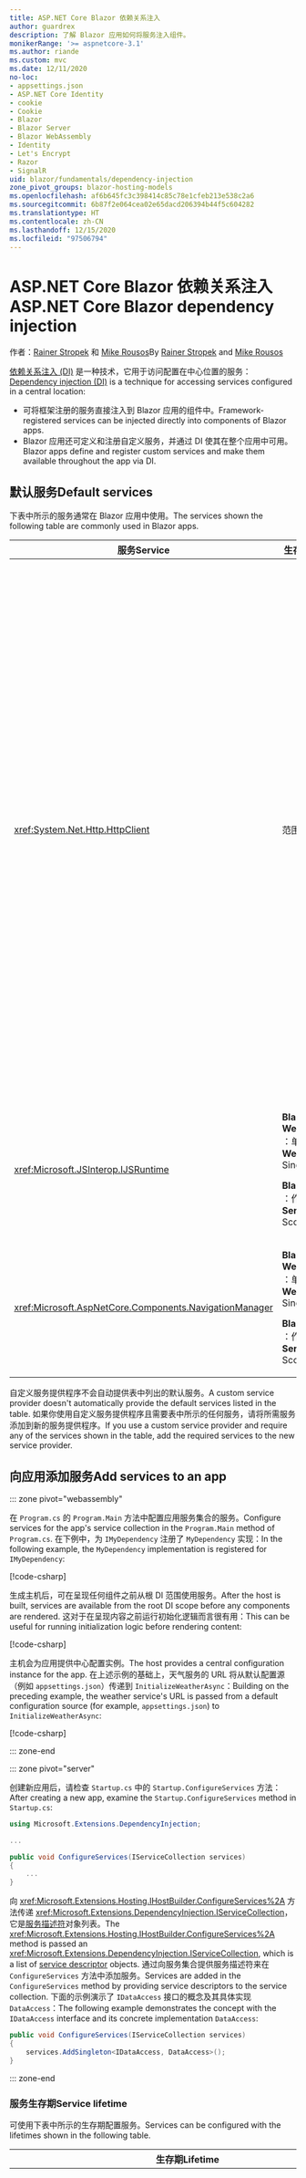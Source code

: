 ```yaml
---
title: ASP.NET Core Blazor 依赖关系注入
author: guardrex
description: 了解 Blazor 应用如何将服务注入组件。
monikerRange: '>= aspnetcore-3.1'
ms.author: riande
ms.custom: mvc
ms.date: 12/11/2020
no-loc:
- appsettings.json
- ASP.NET Core Identity
- cookie
- Cookie
- Blazor
- Blazor Server
- Blazor WebAssembly
- Identity
- Let's Encrypt
- Razor
- SignalR
uid: blazor/fundamentals/dependency-injection
zone_pivot_groups: blazor-hosting-models
ms.openlocfilehash: af6b645fc3c398414c85c78e1cfeb213e538c2a6
ms.sourcegitcommit: 6b87f2e064cea02e65dacd206394b44f5c604282
ms.translationtype: HT
ms.contentlocale: zh-CN
ms.lasthandoff: 12/15/2020
ms.locfileid: "97506794"
---
```

# <a name="aspnet-core-no-locblazor-dependency-injection"></a><span data-ttu-id="55921-103">ASP.NET Core Blazor 依赖关系注入</span><span class="sxs-lookup"><span data-stu-id="55921-103">ASP.NET Core Blazor dependency injection</span></span>

<span data-ttu-id="55921-104">作者：[Rainer Stropek](https://www.timecockpit.com) 和 [Mike Rousos](https://github.com/mjrousos)</span><span class="sxs-lookup"><span data-stu-id="55921-104">By [Rainer Stropek](https://www.timecockpit.com) and [Mike Rousos](https://github.com/mjrousos)</span></span>

<span data-ttu-id="55921-105">[依赖关系注入 (DI)](xref:fundamentals/dependency-injection) 是一种技术，它用于访问配置在中心位置的服务：</span><span class="sxs-lookup"><span data-stu-id="55921-105">[Dependency injection (DI)](xref:fundamentals/dependency-injection) is a technique for accessing services configured in a central location:</span></span>

* <span data-ttu-id="55921-106">可将框架注册的服务直接注入到 Blazor 应用的组件中。</span><span class="sxs-lookup"><span data-stu-id="55921-106">Framework-registered services can be injected directly into components of Blazor apps.</span></span>
* <span data-ttu-id="55921-107">Blazor 应用还可定义和注册自定义服务，并通过 DI 使其在整个应用中可用。</span><span class="sxs-lookup"><span data-stu-id="55921-107">Blazor apps define and register custom services and make them available throughout the app via DI.</span></span>

## <a name="default-services"></a><span data-ttu-id="55921-108">默认服务</span><span class="sxs-lookup"><span data-stu-id="55921-108">Default services</span></span>

<span data-ttu-id="55921-109">下表中所示的服务通常在 Blazor 应用中使用。</span><span class="sxs-lookup"><span data-stu-id="55921-109">The services shown the following table are commonly used in Blazor apps.</span></span>

| <span data-ttu-id="55921-110">服务</span><span class="sxs-lookup"><span data-stu-id="55921-110">Service</span></span> | <span data-ttu-id="55921-111">生存期</span><span class="sxs-lookup"><span data-stu-id="55921-111">Lifetime</span></span> | <span data-ttu-id="55921-112">描述</span><span class="sxs-lookup"><span data-stu-id="55921-112">Description</span></span> |
| ------- | -------- | ----------- |
| <xref:System.Net.Http.HttpClient> | <span data-ttu-id="55921-113">范围内</span><span class="sxs-lookup"><span data-stu-id="55921-113">Scoped</span></span> | <p><span data-ttu-id="55921-114">提供用于发送 HTTP 请求以及从 URI 标识的资源接收 HTTP 响应的方法。</span><span class="sxs-lookup"><span data-stu-id="55921-114">Provides methods for sending HTTP requests and receiving HTTP responses from a resource identified by a URI.</span></span></p><p><span data-ttu-id="55921-115">Blazor WebAssembly 应用中 <xref:System.Net.Http.HttpClient> 的实例使用浏览器在后台处理 HTTP 流量。</span><span class="sxs-lookup"><span data-stu-id="55921-115">The instance of <xref:System.Net.Http.HttpClient> in a Blazor WebAssembly app uses the browser for handling the HTTP traffic in the background.</span></span></p><p><span data-ttu-id="55921-116">默认情况下，Blazor Server 应用不包含配置为服务的 <xref:System.Net.Http.HttpClient>。</span><span class="sxs-lookup"><span data-stu-id="55921-116">Blazor Server apps don't include an <xref:System.Net.Http.HttpClient> configured as a service by default.</span></span> <span data-ttu-id="55921-117">向 Blazor Server 应用提供 <xref:System.Net.Http.HttpClient>。</span><span class="sxs-lookup"><span data-stu-id="55921-117">Provide an <xref:System.Net.Http.HttpClient> to a Blazor Server app.</span></span></p><p><span data-ttu-id="55921-118">有关详细信息，请参阅 <xref:blazor/call-web-api>。</span><span class="sxs-lookup"><span data-stu-id="55921-118">For more information, see <xref:blazor/call-web-api>.</span></span></p><p><span data-ttu-id="55921-119"><xref:System.Net.Http.HttpClient> 注册为作用域服务，而不是单一实例。</span><span class="sxs-lookup"><span data-stu-id="55921-119">An <xref:System.Net.Http.HttpClient> is registered as a scoped service, not singleton.</span></span> <span data-ttu-id="55921-120">有关详细信息，请参阅[服务生存期](#service-lifetime)部分。</span><span class="sxs-lookup"><span data-stu-id="55921-120">For more information, see the [Service lifetime](#service-lifetime) section.</span></span></p> |
| <xref:Microsoft.JSInterop.IJSRuntime> | <p><span data-ttu-id="55921-121">**Blazor WebAssembly** ：单例</span><span class="sxs-lookup"><span data-stu-id="55921-121">**Blazor WebAssembly**: Singleton</span></span></p><p><span data-ttu-id="55921-122">**Blazor Server** ：作用域</span><span class="sxs-lookup"><span data-stu-id="55921-122">**Blazor Server**: Scoped</span></span></p> | <span data-ttu-id="55921-123">表示在其中调度 JavaScript 调用的 JavaScript 运行时实例。</span><span class="sxs-lookup"><span data-stu-id="55921-123">Represents an instance of a JavaScript runtime where JavaScript calls are dispatched.</span></span> <span data-ttu-id="55921-124">有关详细信息，请参阅 <xref:blazor/call-javascript-from-dotnet>。</span><span class="sxs-lookup"><span data-stu-id="55921-124">For more information, see <xref:blazor/call-javascript-from-dotnet>.</span></span> |
| <xref:Microsoft.AspNetCore.Components.NavigationManager> | <p><span data-ttu-id="55921-125">**Blazor WebAssembly** ：单例</span><span class="sxs-lookup"><span data-stu-id="55921-125">**Blazor WebAssembly**: Singleton</span></span></p><p><span data-ttu-id="55921-126">**Blazor Server** ：作用域</span><span class="sxs-lookup"><span data-stu-id="55921-126">**Blazor Server**: Scoped</span></span></p> | <span data-ttu-id="55921-127">包含用于处理 URI 和导航状态的帮助程序。</span><span class="sxs-lookup"><span data-stu-id="55921-127">Contains helpers for working with URIs and navigation state.</span></span> <span data-ttu-id="55921-128">有关详细信息，请参阅 [URI 和导航状态帮助程序](xref:blazor/fundamentals/routing#uri-and-navigation-state-helpers)。</span><span class="sxs-lookup"><span data-stu-id="55921-128">For more information, see [URI and navigation state helpers](xref:blazor/fundamentals/routing#uri-and-navigation-state-helpers).</span></span> |

<span data-ttu-id="55921-129">自定义服务提供程序不会自动提供表中列出的默认服务。</span><span class="sxs-lookup"><span data-stu-id="55921-129">A custom service provider doesn't automatically provide the default services listed in the table.</span></span> <span data-ttu-id="55921-130">如果你使用自定义服务提供程序且需要表中所示的任何服务，请将所需服务添加到新的服务提供程序。</span><span class="sxs-lookup"><span data-stu-id="55921-130">If you use a custom service provider and require any of the services shown in the table, add the required services to the new service provider.</span></span>

## <a name="add-services-to-an-app"></a><span data-ttu-id="55921-131">向应用添加服务</span><span class="sxs-lookup"><span data-stu-id="55921-131">Add services to an app</span></span>

::: zone pivot="webassembly"

<span data-ttu-id="55921-132">在 `Program.cs` 的 `Program.Main` 方法中配置应用服务集合的服务。</span><span class="sxs-lookup"><span data-stu-id="55921-132">Configure services for the app's service collection in the `Program.Main` method of `Program.cs`.</span></span> <span data-ttu-id="55921-133">在下例中，为 `IMyDependency` 注册了 `MyDependency` 实现：</span><span class="sxs-lookup"><span data-stu-id="55921-133">In the following example, the `MyDependency` implementation is registered for `IMyDependency`:</span></span>

[!code-csharp[](dependency-injection/samples_snapshot/Program1.cs?highlight=7)]

<span data-ttu-id="55921-134">生成主机后，可在呈现任何组件之前从根 DI 范围使用服务。</span><span class="sxs-lookup"><span data-stu-id="55921-134">After the host is built, services are available from the root DI scope before any components are rendered.</span></span> <span data-ttu-id="55921-135">这对于在呈现内容之前运行初始化逻辑而言很有用：</span><span class="sxs-lookup"><span data-stu-id="55921-135">This can be useful for running initialization logic before rendering content:</span></span>

[!code-csharp[](dependency-injection/samples_snapshot/Program2.cs?highlight=7,12-13)]

<span data-ttu-id="55921-136">主机会为应用提供中心配置实例。</span><span class="sxs-lookup"><span data-stu-id="55921-136">The host provides a central configuration instance for the app.</span></span> <span data-ttu-id="55921-137">在上述示例的基础上，天气服务的 URL 将从默认配置源（例如 `appsettings.json`）传递到 `InitializeWeatherAsync`：</span><span class="sxs-lookup"><span data-stu-id="55921-137">Building on the preceding example, the weather service's URL is passed from a default configuration source (for example, `appsettings.json`) to `InitializeWeatherAsync`:</span></span>

[!code-csharp[](dependency-injection/samples_snapshot/Program3.cs?highlight=13-14)]

::: zone-end

::: zone pivot="server"

<span data-ttu-id="55921-138">创建新应用后，请检查 `Startup.cs` 中的 `Startup.ConfigureServices` 方法：</span><span class="sxs-lookup"><span data-stu-id="55921-138">After creating a new app, examine the `Startup.ConfigureServices` method in `Startup.cs`:</span></span>

```csharp
using Microsoft.Extensions.DependencyInjection;

...

public void ConfigureServices(IServiceCollection services)
{
    ...
}
```

<span data-ttu-id="55921-139">向 <xref:Microsoft.Extensions.Hosting.IHostBuilder.ConfigureServices%2A> 方法传递 <xref:Microsoft.Extensions.DependencyInjection.IServiceCollection>，它是[服务描述符](xref:Microsoft.Extensions.DependencyInjection.ServiceDescriptor)对象列表。</span><span class="sxs-lookup"><span data-stu-id="55921-139">The <xref:Microsoft.Extensions.Hosting.IHostBuilder.ConfigureServices%2A> method is passed an <xref:Microsoft.Extensions.DependencyInjection.IServiceCollection>, which is a list of [service descriptor](xref:Microsoft.Extensions.DependencyInjection.ServiceDescriptor) objects.</span></span> <span data-ttu-id="55921-140">通过向服务集合提供服务描述符来在 `ConfigureServices` 方法中添加服务。</span><span class="sxs-lookup"><span data-stu-id="55921-140">Services are added in the `ConfigureServices` method by providing service descriptors to the service collection.</span></span> <span data-ttu-id="55921-141">下面的示例演示了 `IDataAccess` 接口的概念及其具体实现 `DataAccess`：</span><span class="sxs-lookup"><span data-stu-id="55921-141">The following example demonstrates the concept with the `IDataAccess` interface and its concrete implementation `DataAccess`:</span></span>

```csharp
public void ConfigureServices(IServiceCollection services)
{
    services.AddSingleton<IDataAccess, DataAccess>();
}
```

::: zone-end

### <a name="service-lifetime"></a><span data-ttu-id="55921-142">服务生存期</span><span class="sxs-lookup"><span data-stu-id="55921-142">Service lifetime</span></span>

<span data-ttu-id="55921-143">可使用下表中所示的生存期配置服务。</span><span class="sxs-lookup"><span data-stu-id="55921-143">Services can be configured with the lifetimes shown in the following table.</span></span>

| <span data-ttu-id="55921-144">生存期</span><span class="sxs-lookup"><span data-stu-id="55921-144">Lifetime</span></span> | <span data-ttu-id="55921-145">描述</span><span class="sxs-lookup"><span data-stu-id="55921-145">Description</span></span> |
| -------- | ----------- |
| <xref:Microsoft.Extensions.DependencyInjection.ServiceDescriptor.Scoped%2A> | <p><span data-ttu-id="55921-146">Blazor WebAssembly 应用当前没有 DI 范围的概念。</span><span class="sxs-lookup"><span data-stu-id="55921-146">Blazor WebAssembly apps don't currently have a concept of DI scopes.</span></span> <span data-ttu-id="55921-147">已注册 `Scoped` 的服务的行为与 `Singleton` 服务类似。</span><span class="sxs-lookup"><span data-stu-id="55921-147">`Scoped`-registered services behave like `Singleton` services.</span></span></p><p><span data-ttu-id="55921-148">Blazor Server 托管模型在 HTTP 请求中支持 `Scoped` 生存期，但在客户端上加载的组件中的 SingalR 连接/线路消息中则不支持。</span><span class="sxs-lookup"><span data-stu-id="55921-148">The Blazor Server hosting model supports the `Scoped` lifetime across HTTP requests but not across SingalR connection/circuit messages among components that are loaded on the client.</span></span> <span data-ttu-id="55921-149">在页面或视图之间或从页面或视图导航到组件时，应用的 Razor 页面或 MVC 部分会正常处理作用域服务并在每个 HTTP 请求上重新创建服务。</span><span class="sxs-lookup"><span data-stu-id="55921-149">The Razor Pages or MVC portion of the app treats scoped services normally and recreates the services on *each HTTP request* when navigating among pages or views or from a page or view to a component.</span></span> <span data-ttu-id="55921-150">在客户端上的组件间导航时，作用域服务不会重建，其中与服务器之间的通信通过用户线路的 SignalR 连接进行，而不是通过 HTTP 请求进行。</span><span class="sxs-lookup"><span data-stu-id="55921-150">Scoped services aren't reconstructed when navigating among components on the client, where the communication to the server takes place over the SignalR connection of the user's circuit, not via HTTP requests.</span></span> <span data-ttu-id="55921-151">在客户端上的以下组件方案中，将重建作用域服务，因为为用户创建了新线路：</span><span class="sxs-lookup"><span data-stu-id="55921-151">In the following component scenarios on the client, scoped services are reconstructed because a new circuit is created for the user:</span></span></p><ul><li><span data-ttu-id="55921-152">用户关闭了浏览器窗口。</span><span class="sxs-lookup"><span data-stu-id="55921-152">The user closes the browser's window.</span></span> <span data-ttu-id="55921-153">用户打开了一个新窗口，并向后导航到该应用。</span><span class="sxs-lookup"><span data-stu-id="55921-153">The user opens a new window and navigates back to the app.</span></span></li><li><span data-ttu-id="55921-154">用户在浏览器窗口中关闭应用的最后一个选项卡。</span><span class="sxs-lookup"><span data-stu-id="55921-154">The user closes the last tab of the app in a browser window.</span></span> <span data-ttu-id="55921-155">用户打开了一个新的选项卡，并向后导航到该应用。</span><span class="sxs-lookup"><span data-stu-id="55921-155">The user opens a new tab and navigates back to the app.</span></span></li><li><span data-ttu-id="55921-156">用户选择浏览器的重新加载/刷新按钮。</span><span class="sxs-lookup"><span data-stu-id="55921-156">The user selects the browser's reload/refresh button.</span></span></li></ul><p><span data-ttu-id="55921-157">若要详细了解如何在 Blazor Server 应用中跨作用域服务保留用户状态，请参阅 <xref:blazor/hosting-models?pivots=server>。</span><span class="sxs-lookup"><span data-stu-id="55921-157">For more information on preserving user state across scoped services in Blazor Server apps, see <xref:blazor/hosting-models?pivots=server>.</span></span></p> |
| <xref:Microsoft.Extensions.DependencyInjection.ServiceDescriptor.Singleton%2A> | <span data-ttu-id="55921-158">DI 创建服务的单个实例。</span><span class="sxs-lookup"><span data-stu-id="55921-158">DI creates a *single instance* of the service.</span></span> <span data-ttu-id="55921-159">需要 `Singleton` 服务的所有组件都会接收同一服务的实例。</span><span class="sxs-lookup"><span data-stu-id="55921-159">All components requiring a `Singleton` service receive an instance of the same service.</span></span> |
| <xref:Microsoft.Extensions.DependencyInjection.ServiceDescriptor.Transient%2A> | <span data-ttu-id="55921-160">每当组件从服务容器获取 `Transient` 服务的实例时，它都会接收该服务的新实例。</span><span class="sxs-lookup"><span data-stu-id="55921-160">Whenever a component obtains an instance of a `Transient` service from the service container, it receives a *new instance* of the service.</span></span> |

<span data-ttu-id="55921-161">DI 系统基于 ASP.NET Core 中的 DI 系统。</span><span class="sxs-lookup"><span data-stu-id="55921-161">The DI system is based on the DI system in ASP.NET Core.</span></span> <span data-ttu-id="55921-162">有关详细信息，请参阅 <xref:fundamentals/dependency-injection>。</span><span class="sxs-lookup"><span data-stu-id="55921-162">For more information, see <xref:fundamentals/dependency-injection>.</span></span>

## <a name="request-a-service-in-a-component"></a><span data-ttu-id="55921-163">在组件中请求服务</span><span class="sxs-lookup"><span data-stu-id="55921-163">Request a service in a component</span></span>

<span data-ttu-id="55921-164">将服务添加到服务集合后，使用 [\@inject](xref:mvc/views/razor#inject) Razor 指令将服务注入组件。</span><span class="sxs-lookup"><span data-stu-id="55921-164">After services are added to the service collection, inject the services into the components using the [\@inject](xref:mvc/views/razor#inject) Razor directive.</span></span> <span data-ttu-id="55921-165">[`@inject`](xref:mvc/views/razor#inject) 有两个参数：</span><span class="sxs-lookup"><span data-stu-id="55921-165">[`@inject`](xref:mvc/views/razor#inject) has two parameters:</span></span>

* <span data-ttu-id="55921-166">类型：要注入的服务的类型。</span><span class="sxs-lookup"><span data-stu-id="55921-166">Type: The type of the service to inject.</span></span>
* <span data-ttu-id="55921-167">属性：接收注入的应用服务的属性的名称。</span><span class="sxs-lookup"><span data-stu-id="55921-167">Property: The name of the property receiving the injected app service.</span></span> <span data-ttu-id="55921-168">属性无需手动创建。</span><span class="sxs-lookup"><span data-stu-id="55921-168">The property doesn't require manual creation.</span></span> <span data-ttu-id="55921-169">编译器会创建属性。</span><span class="sxs-lookup"><span data-stu-id="55921-169">The compiler creates the property.</span></span>

<span data-ttu-id="55921-170">有关详细信息，请参阅 <xref:mvc/views/dependency-injection>。</span><span class="sxs-lookup"><span data-stu-id="55921-170">For more information, see <xref:mvc/views/dependency-injection>.</span></span>

<span data-ttu-id="55921-171">使用多个 [`@inject`](xref:mvc/views/razor#inject) 语句来注入不同的服务。</span><span class="sxs-lookup"><span data-stu-id="55921-171">Use multiple [`@inject`](xref:mvc/views/razor#inject) statements to inject different services.</span></span>

<span data-ttu-id="55921-172">下面的示例展示了如何使用 [`@inject`](xref:mvc/views/razor#inject)。</span><span class="sxs-lookup"><span data-stu-id="55921-172">The following example shows how to use [`@inject`](xref:mvc/views/razor#inject).</span></span> <span data-ttu-id="55921-173">将实现 `Services.IDataAccess` 的服务注入组件的 `DataRepository` 属性中。</span><span class="sxs-lookup"><span data-stu-id="55921-173">The service implementing `Services.IDataAccess` is injected into the component's property `DataRepository`.</span></span> <span data-ttu-id="55921-174">请注意代码是如何仅使用 `IDataAccess` 抽象的：</span><span class="sxs-lookup"><span data-stu-id="55921-174">Note how the code is only using the `IDataAccess` abstraction:</span></span>

[!code-razor[](dependency-injection/samples_snapshot/CustomerList.razor?highlight=2-3,20)]

<span data-ttu-id="55921-175">在内部，生成的属性 (`DataRepository`) 使用 [`[Inject]`](xref:Microsoft.AspNetCore.Components.InjectAttribute) 特性。</span><span class="sxs-lookup"><span data-stu-id="55921-175">Internally, the generated property (`DataRepository`) uses the [`[Inject]`](xref:Microsoft.AspNetCore.Components.InjectAttribute) attribute.</span></span> <span data-ttu-id="55921-176">通常，不直接使用此特性。</span><span class="sxs-lookup"><span data-stu-id="55921-176">Typically, this attribute isn't used directly.</span></span> <span data-ttu-id="55921-177">如果组件需要基类，并且基类也需要注入的属性，请手动添加 [`[Inject]`](xref:Microsoft.AspNetCore.Components.InjectAttribute) 特性：</span><span class="sxs-lookup"><span data-stu-id="55921-177">If a base class is required for components and injected properties are also required for the base class, manually add the [`[Inject]`](xref:Microsoft.AspNetCore.Components.InjectAttribute) attribute:</span></span>

```csharp
using Microsoft.AspNetCore.Components;

public class ComponentBase : IComponent
{
    [Inject]
    protected IDataAccess DataRepository { get; set; }

    ...
}
```

<span data-ttu-id="55921-178">在派生自基类的组件中，不需要 [`@inject`](xref:mvc/views/razor#inject) 指令。</span><span class="sxs-lookup"><span data-stu-id="55921-178">In components derived from the base class, the [`@inject`](xref:mvc/views/razor#inject) directive isn't required.</span></span> <span data-ttu-id="55921-179">基类的 <xref:Microsoft.AspNetCore.Components.InjectAttribute> 就已足够：</span><span class="sxs-lookup"><span data-stu-id="55921-179">The <xref:Microsoft.AspNetCore.Components.InjectAttribute> of the base class is sufficient:</span></span>

```razor
@page "/demo"
@inherits ComponentBase

<h1>Demo Component</h1>
```

## <a name="use-di-in-services"></a><span data-ttu-id="55921-180">在服务中使用 DI</span><span class="sxs-lookup"><span data-stu-id="55921-180">Use DI in services</span></span>

<span data-ttu-id="55921-181">复杂的服务可能需要其他服务。</span><span class="sxs-lookup"><span data-stu-id="55921-181">Complex services might require additional services.</span></span> <span data-ttu-id="55921-182">在下述示例中，`DataAccess` 需要 <xref:System.Net.Http.HttpClient> 默认服务。</span><span class="sxs-lookup"><span data-stu-id="55921-182">In the following example, `DataAccess` requires the <xref:System.Net.Http.HttpClient> default service.</span></span> <span data-ttu-id="55921-183">[`@inject`](xref:mvc/views/razor#inject)（或 [`[Inject]`](xref:Microsoft.AspNetCore.Components.InjectAttribute) 特性）在服务中不可用。</span><span class="sxs-lookup"><span data-stu-id="55921-183">[`@inject`](xref:mvc/views/razor#inject) (or the [`[Inject]`](xref:Microsoft.AspNetCore.Components.InjectAttribute) attribute) isn't available for use in services.</span></span> <span data-ttu-id="55921-184">必须改用构造函数注入。</span><span class="sxs-lookup"><span data-stu-id="55921-184">*Constructor injection* must be used instead.</span></span> <span data-ttu-id="55921-185">通过向服务的构造函数添加参数来添加所需服务。</span><span class="sxs-lookup"><span data-stu-id="55921-185">Required services are added by adding parameters to the service's constructor.</span></span> <span data-ttu-id="55921-186">当 DI 创建服务时，它会在构造函数中识别其所需的服务，并相应地提供这些服务。</span><span class="sxs-lookup"><span data-stu-id="55921-186">When DI creates the service, it recognizes the services it requires in the constructor and provides them accordingly.</span></span> <span data-ttu-id="55921-187">在下面的示例中，构造函数通过 DI 接收 <xref:System.Net.Http.HttpClient>。</span><span class="sxs-lookup"><span data-stu-id="55921-187">In the following example, the constructor receives an <xref:System.Net.Http.HttpClient> via DI.</span></span> <span data-ttu-id="55921-188"><xref:System.Net.Http.HttpClient> 是默认服务。</span><span class="sxs-lookup"><span data-stu-id="55921-188"><xref:System.Net.Http.HttpClient> is a default service.</span></span>

```csharp
using System.Net.Http;

public class DataAccess : IDataAccess
{
    public DataAccess(HttpClient http)
    {
        ...
    }
}
```

<span data-ttu-id="55921-189">构造函数注入的先决条件：</span><span class="sxs-lookup"><span data-stu-id="55921-189">Prerequisites for constructor injection:</span></span>

* <span data-ttu-id="55921-190">必须存在一个构造函数，其参数可完全通过 DI 实现。</span><span class="sxs-lookup"><span data-stu-id="55921-190">One constructor must exist whose arguments can all be fulfilled by DI.</span></span> <span data-ttu-id="55921-191">如果指定默认值，则允许使用 DI 未涵盖的其他参数。</span><span class="sxs-lookup"><span data-stu-id="55921-191">Additional parameters not covered by DI are allowed if they specify default values.</span></span>
* <span data-ttu-id="55921-192">适用的构造函数必须是 `public`。</span><span class="sxs-lookup"><span data-stu-id="55921-192">The applicable constructor must be `public`.</span></span>
* <span data-ttu-id="55921-193">必须存在一个适用的构造函数。</span><span class="sxs-lookup"><span data-stu-id="55921-193">One applicable constructor must exist.</span></span> <span data-ttu-id="55921-194">如果出现歧义，DI 会引发异常。</span><span class="sxs-lookup"><span data-stu-id="55921-194">In case of an ambiguity, DI throws an exception.</span></span>

## <a name="utility-base-component-classes-to-manage-a-di-scope"></a><span data-ttu-id="55921-195">用于管理 DI 范围的实用工具基组件类</span><span class="sxs-lookup"><span data-stu-id="55921-195">Utility base component classes to manage a DI scope</span></span>

<span data-ttu-id="55921-196">在 ASP.NET Core 应用中，Scoped 服务的范围通常限定为当前请求。</span><span class="sxs-lookup"><span data-stu-id="55921-196">In ASP.NET Core apps, scoped services are typically scoped to the current request.</span></span> <span data-ttu-id="55921-197">请求完成后，DI 系统将处置所有 Scoped 或 Transient 服务。</span><span class="sxs-lookup"><span data-stu-id="55921-197">After the request completes, any scoped or transient services are disposed by the DI system.</span></span> <span data-ttu-id="55921-198">在 Blazor Server 应用中，请求范围会在客户端连接期间一直持续存在，这可能导致暂时性和范围内服务的生存期比预期要长得多。</span><span class="sxs-lookup"><span data-stu-id="55921-198">In Blazor Server apps, the request scope lasts for the duration of the client connection, which can result in transient and scoped services living much longer than expected.</span></span> <span data-ttu-id="55921-199">在 Blazor WebAssembly 应用中，已注册范围内生存期的服务被视为单一实例，因此它们的生存期比典型 ASP.NET Core 应用中的范围内服务要长。</span><span class="sxs-lookup"><span data-stu-id="55921-199">In Blazor WebAssembly apps, services registered with a scoped lifetime are treated as singletons, so they live longer than scoped services in typical ASP.NET Core apps.</span></span>

> [!NOTE]
> <span data-ttu-id="55921-200">若要在应用中检测可释放的暂时性服务，请参阅[检测暂时性可释放对象](#detect-transient-disposables)部分。</span><span class="sxs-lookup"><span data-stu-id="55921-200">To detect disposable transient services in an app, see the [Detect transient disposables](#detect-transient-disposables) section.</span></span>

<span data-ttu-id="55921-201">限制 Blazor 应用中服务生存期的一种方法是使用 <xref:Microsoft.AspNetCore.Components.OwningComponentBase> 类型。</span><span class="sxs-lookup"><span data-stu-id="55921-201">An approach that limits a service lifetime in Blazor apps is use of the <xref:Microsoft.AspNetCore.Components.OwningComponentBase> type.</span></span> <span data-ttu-id="55921-202"><xref:Microsoft.AspNetCore.Components.OwningComponentBase> 是派生自 <xref:Microsoft.AspNetCore.Components.ComponentBase> 的一种抽象类型，它会创建与组件生存期相对应的 DI 范围。</span><span class="sxs-lookup"><span data-stu-id="55921-202"><xref:Microsoft.AspNetCore.Components.OwningComponentBase> is an abstract type derived from <xref:Microsoft.AspNetCore.Components.ComponentBase> that creates a DI scope corresponding to the lifetime of the component.</span></span> <span data-ttu-id="55921-203">通过使用此范围，可使用具有 Scoped 生存期的 DI 服务，并使其生存期与组件的生存期一样长。</span><span class="sxs-lookup"><span data-stu-id="55921-203">Using this scope, it's possible to use DI services with a scoped lifetime and have them live as long as the component.</span></span> <span data-ttu-id="55921-204">销毁组件时，也会处置组件的 Scoped 服务提供程序提供的服务。</span><span class="sxs-lookup"><span data-stu-id="55921-204">When the component is destroyed, services from the component's scoped service provider are disposed as well.</span></span> <span data-ttu-id="55921-205">这对以下服务很有用：</span><span class="sxs-lookup"><span data-stu-id="55921-205">This can be useful for services that:</span></span>

* <span data-ttu-id="55921-206">由于 Transient 生存期不适用而应在组件中重复使用的服务。</span><span class="sxs-lookup"><span data-stu-id="55921-206">Should be reused within a component, as the transient lifetime is inappropriate.</span></span>
* <span data-ttu-id="55921-207">由于 Singleton 生存期不适用而不得跨组件共享的服务。</span><span class="sxs-lookup"><span data-stu-id="55921-207">Shouldn't be shared across components, as the singleton lifetime is inappropriate.</span></span>

<span data-ttu-id="55921-208">可使用下面两个版本的 <xref:Microsoft.AspNetCore.Components.OwningComponentBase> 类型：</span><span class="sxs-lookup"><span data-stu-id="55921-208">Two versions of the <xref:Microsoft.AspNetCore.Components.OwningComponentBase> type are available:</span></span>

* <span data-ttu-id="55921-209"><xref:Microsoft.AspNetCore.Components.OwningComponentBase> 是 <xref:Microsoft.AspNetCore.Components.ComponentBase> 类型的抽象、可释放子级，其具有 <xref:System.IServiceProvider> 类型的受保护的 <xref:Microsoft.AspNetCore.Components.OwningComponentBase.ScopedServices> 属性。</span><span class="sxs-lookup"><span data-stu-id="55921-209"><xref:Microsoft.AspNetCore.Components.OwningComponentBase> is an abstract, disposable child of the <xref:Microsoft.AspNetCore.Components.ComponentBase> type with a protected <xref:Microsoft.AspNetCore.Components.OwningComponentBase.ScopedServices> property of type <xref:System.IServiceProvider>.</span></span> <span data-ttu-id="55921-210">此提供程序可用于解析范围限定为组件生存期的服务。</span><span class="sxs-lookup"><span data-stu-id="55921-210">This provider can be used to resolve services that are scoped to the lifetime of the component.</span></span>

  <span data-ttu-id="55921-211">使用 [`@inject`](xref:mvc/views/razor#inject) 或 [`[Inject]`](xref:Microsoft.AspNetCore.Components.InjectAttribute) 特性注入到组件中的 DI 服务不在组件的范围内创建。</span><span class="sxs-lookup"><span data-stu-id="55921-211">DI services injected into the component using [`@inject`](xref:mvc/views/razor#inject) or the [`[Inject]`](xref:Microsoft.AspNetCore.Components.InjectAttribute) attribute aren't created in the component's scope.</span></span> <span data-ttu-id="55921-212">要使用组件的范围，必须使用 <xref:Microsoft.Extensions.DependencyInjection.ServiceProviderServiceExtensions.GetRequiredService%2A> 或 <xref:System.IServiceProvider.GetService%2A> 解析服务。</span><span class="sxs-lookup"><span data-stu-id="55921-212">To use the component's scope, services must be resolved using <xref:Microsoft.Extensions.DependencyInjection.ServiceProviderServiceExtensions.GetRequiredService%2A> or <xref:System.IServiceProvider.GetService%2A>.</span></span> <span data-ttu-id="55921-213">任何使用 <xref:Microsoft.AspNetCore.Components.OwningComponentBase.ScopedServices> 提供程序进行解析的服务都具有从同一范围提供的依赖关系。</span><span class="sxs-lookup"><span data-stu-id="55921-213">Any services resolved using the <xref:Microsoft.AspNetCore.Components.OwningComponentBase.ScopedServices> provider have their dependencies provided from that same scope.</span></span>

  [!code-razor[](dependency-injection/samples_snapshot/Preferences.razor?highlight=3,20-21)]

* <span data-ttu-id="55921-214"><xref:Microsoft.AspNetCore.Components.OwningComponentBase%601> 派生自 <xref:Microsoft.AspNetCore.Components.OwningComponentBase>，并添加从范围内 DI 提供程序返回 `T` 实例的 <xref:Microsoft.AspNetCore.Components.OwningComponentBase%601.Service%2A> 属性。</span><span class="sxs-lookup"><span data-stu-id="55921-214"><xref:Microsoft.AspNetCore.Components.OwningComponentBase%601> derives from <xref:Microsoft.AspNetCore.Components.OwningComponentBase> and adds a <xref:Microsoft.AspNetCore.Components.OwningComponentBase%601.Service%2A> property that returns an instance of `T` from the scoped DI provider.</span></span> <span data-ttu-id="55921-215">当存在一项应用需要从使用组件范围的 DI 容器中获取的主服务时，不必使用 <xref:System.IServiceProvider> 的实例即可通过此类型便捷地访问 Scoped 服务。</span><span class="sxs-lookup"><span data-stu-id="55921-215">This type is a convenient way to access scoped services without using an instance of <xref:System.IServiceProvider> when there's one primary service the app requires from the DI container using the component's scope.</span></span> <span data-ttu-id="55921-216"><xref:Microsoft.AspNetCore.Components.OwningComponentBase.ScopedServices> 属性可用，因此应用可获取其他类型的服务（如有必要）。</span><span class="sxs-lookup"><span data-stu-id="55921-216">The <xref:Microsoft.AspNetCore.Components.OwningComponentBase.ScopedServices> property is available, so the app can get services of other types, if necessary.</span></span>

  [!code-razor[](dependency-injection/samples_snapshot/Users.razor?highlight=3,5,8)]

## <a name="use-of-an-entity-framework-core-ef-core-dbcontext-from-di"></a><span data-ttu-id="55921-217">使用来自 DI 的 Entity Framework Core (EF Core) DbContext</span><span class="sxs-lookup"><span data-stu-id="55921-217">Use of an Entity Framework Core (EF Core) DbContext from DI</span></span>

<span data-ttu-id="55921-218">有关详细信息，请参阅 <xref:blazor/blazor-server-ef-core>。</span><span class="sxs-lookup"><span data-stu-id="55921-218">For more information, see <xref:blazor/blazor-server-ef-core>.</span></span>

::: moniker range="< aspnetcore-5.0"

## <a name="detect-transient-disposables"></a><span data-ttu-id="55921-219">检测暂时性可释放对象</span><span class="sxs-lookup"><span data-stu-id="55921-219">Detect transient disposables</span></span>

<span data-ttu-id="55921-220">下面的示例演示如何在应使用 <xref:Microsoft.AspNetCore.Components.OwningComponentBase> 的应用中检测可释放的暂时性服务。</span><span class="sxs-lookup"><span data-stu-id="55921-220">The following examples show how to detect disposable transient services in an app that should use <xref:Microsoft.AspNetCore.Components.OwningComponentBase>.</span></span> <span data-ttu-id="55921-221">有关详细信息，请参阅[用于管理 DI 范围的实用工具基组件类](#utility-base-component-classes-to-manage-a-di-scope)部分。</span><span class="sxs-lookup"><span data-stu-id="55921-221">For more information, see the [Utility base component classes to manage a DI scope](#utility-base-component-classes-to-manage-a-di-scope) section.</span></span>

::: zone pivot="webassembly"

<span data-ttu-id="55921-222">`DetectIncorrectUsagesOfTransientDisposables.cs`:</span><span class="sxs-lookup"><span data-stu-id="55921-222">`DetectIncorrectUsagesOfTransientDisposables.cs`:</span></span>

[!code-csharp[](dependency-injection/samples_snapshot/3.x/transient-disposables/DetectIncorrectUsagesOfTransientDisposables-wasm.cs)]

<span data-ttu-id="55921-223">在以下示例中检测到 `TransientDisposable` (`Program.cs`)：</span><span class="sxs-lookup"><span data-stu-id="55921-223">The `TransientDisposable` in the following example is detected (`Program.cs`):</span></span>

<!-- moniker range=">= aspnetcore-5.0"

[!code-csharp[](dependency-injection/samples_snapshot/5.x/transient-disposables/DetectIncorrectUsagesOfTransientDisposables-wasm-program.cs?highlight=6,9,17,22-25)]

moniker-end 

moniker range="< aspnetcore-5.0" -->

[!code-csharp[](dependency-injection/samples_snapshot/3.x/transient-disposables/DetectIncorrectUsagesOfTransientDisposables-wasm-program.cs?highlight=6,9,17,22-25)]

<!-- moniker-end -->

::: zone-end

::: zone pivot="server"

<span data-ttu-id="55921-224">`DetectIncorrectUsagesOfTransientDisposables.cs`:</span><span class="sxs-lookup"><span data-stu-id="55921-224">`DetectIncorrectUsagesOfTransientDisposables.cs`:</span></span>

[!code-csharp[](dependency-injection/samples_snapshot/3.x/transient-disposables/DetectIncorrectUsagesOfTransientDisposables-server.cs)]

<span data-ttu-id="55921-225">向 `Program.cs` 添加 <xref:Microsoft.Extensions.DependencyInjection?displayProperty=fullName> 的命名空间：</span><span class="sxs-lookup"><span data-stu-id="55921-225">Add the namespace for <xref:Microsoft.Extensions.DependencyInjection?displayProperty=fullName> to `Program.cs`:</span></span>

```csharp
using Microsoft.Extensions.DependencyInjection;
```

<span data-ttu-id="55921-226">在 `Program.cs` 的 `Program.CreateHostBuilder` 中：</span><span class="sxs-lookup"><span data-stu-id="55921-226">In `Program.CreateHostBuilder` of `Program.cs`:</span></span>

[!code-csharp[](dependency-injection/samples_snapshot/3.x/transient-disposables/DetectIncorrectUsagesOfTransientDisposables-server-program.cs?highlight=3)]

<span data-ttu-id="55921-227">在以下示例中检测到 `TransientDependency` (`Startup.cs`)：</span><span class="sxs-lookup"><span data-stu-id="55921-227">The `TransientDependency` in the following example is detected (`Startup.cs`):</span></span>

[!code-csharp[](dependency-injection/samples_snapshot/3.x/transient-disposables/DetectIncorrectUsagesOfTransientDisposables-server-startup.cs?highlight=6-8,11-32)]

::: zone-end

::: moniker-end

## <a name="additional-resources"></a><span data-ttu-id="55921-228">其他资源</span><span class="sxs-lookup"><span data-stu-id="55921-228">Additional resources</span></span>

* <xref:fundamentals/dependency-injection>
* [<span data-ttu-id="55921-229">暂时和共享实例的 `IDisposable` 指南</span><span class="sxs-lookup"><span data-stu-id="55921-229">`IDisposable` guidance for Transient and shared instances</span></span>](xref:fundamentals/dependency-injection#idisposable-guidance-for-transient-and-shared-instances)
* <xref:mvc/views/dependency-injection>

